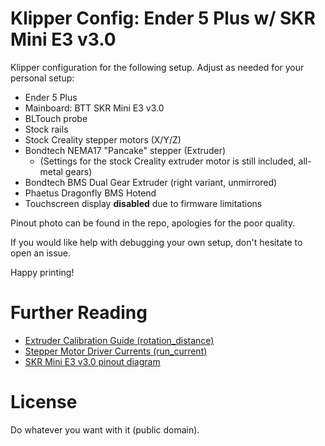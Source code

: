 # Klipper Config: Ender 5 Plus w/ SKR Mini E3 v3.0

Klipper configuration for the following setup. Adjust as needed for your personal setup:

- Ender 5 Plus
- Mainboard: BTT SKR Mini E3 v3.0
- BLTouch probe
- Stock rails
- Stock Creality stepper motors (X/Y/Z)
- Bondtech NEMA17 "Pancake" stepper (Extruder)
  - (Settings for the stock Creality extruder motor is still included, all-metal gears)
- Bondtech BMS Dual Gear Extruder (right variant, unmirrored)
- Phaetus Dragonfly BMS Hotend
- Touchscreen display **disabled** due to firmware limitations

Pinout photo can be found in the repo, apologies for the poor quality.

If you would like help with debugging your own setup, don't hesitate to open an issue.

Happy printing!

# Further Reading

- [Extruder Calibration Guide (rotation_distance)](https://www.klipper3d.org/Rotation_Distance.html)
- [Stepper Motor Driver Currents (run_current)](https://docs.vorondesign.com/community/howto/120decibell/calculating_driver_current.html)
- [SKR Mini E3 v3.0 pinout diagram](https://github.com/bigtreetech/BIGTREETECH-SKR-mini-E3/blob/master/hardware/BTT%20SKR%20MINI%20E3%20V3.0/Hardware/BTT%20E3%20SKR%20MINI%20V3.0_PIN.pdf)

# License

Do whatever you want with it (public domain).
